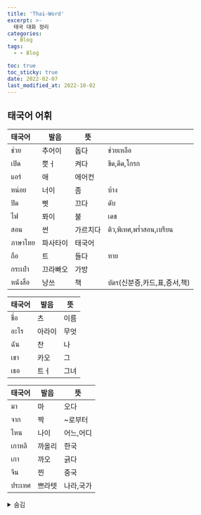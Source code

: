 ```yaml
---
title: 'Thai-Word'
excerpt: >-
  태국 대화 정리
categories:
  - Blog
tags:
  - - Blog

toc: true
toc_sticky: true
date: 2022-02-07
last_modified_at: 2022-10-02
---
```


## 태국어 어휘


|태국어|발음|뜻||
|:---|--|---|---|
|ช่วย|추어이|돕다|ช่วยเหลือ|
|เปิด|쁫ㅓ|켜다|ขีด,ดีด,โกรก|
|แอร์|애|에어컨||
|หน่อย|너이|좀|บ้าง|
|ปิด|삣|끄다|ดับ|
|ไฟ|퐈이|불|เดช|
|สอน|썬|가르치다|ติว,พิเทศ,พร่ำสอน,เบรียน|
|ภาษาไทย|파사타이|태국어||
|ถือ|트|들다|ทาย|
|กระเป๋า|끄라빠오|가방||
|หนังสือ|낭쓰|책|บัตร(신분증,카드,표,증서,책)|


|태국어|발음|뜻|
|:---|--|---|
|ชื่อ|츠|이름|
|อะไร|아라이|무엇|
|ฉัน|찬|나|
|เขา|카오|그|
|เธอ|트ㅓ|그녀|


|태국어|발음|뜻|
|:---|--|---|
|มา|마|오다
|จาก|짝|~로부터|
|ไหน|나이|어느,어디|
|เกาหลี|까올리|한국|
|เกา|까오|긁다|
|จีน|찐|중국|
|ประเทศ|쁘라텟|나라,국가|




<details>
<summary> 숨김 </summary>
<div markdown="1">

#### - 마크다운(Markdown)으로 블로거 관리 

|내용|태국어|
|:---|:---|
|어디가요?|짜 빠이나이|
|어디야?|유 티나이|
|언제와요|므아 라이 짬막|
|왜요?|탐 마이캅|
|밥 먹었어요?|긴 카우 르이양|
|재미있어요?|서눅 마이|
|밥먹었어요|폼 킨 레오|


|단어|태국어|
|:---|:---|
|책|낭쓰|
|사다|쓰-|
|비싸다|팽-|
|저|폼|
|당신|쿤|
|좋아하다|탑마이캅|
</div>
</details>